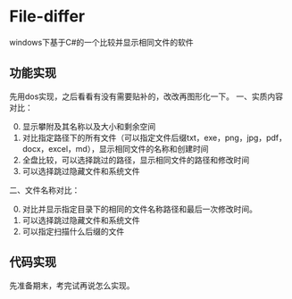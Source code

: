 # File-differ
windows下基于C#的一个比较并显示相同文件的软件

## 功能实现

先用dos实现，之后看看有没有需要贴补的，改改再图形化一下。
一、实质内容对比：

0. 显示攀附及其名称以及大小和剩余空间
1. 对比指定路径下的所有文件（可以指定文件后缀txt，exe，png，jpg，pdf，docx，excel，md），显示相同文件的名称和创建时间
2. 全盘比较，可以选择跳过的路径，显示相同文件的路径和修改时间
3. 可以选择跳过隐藏文件和系统文件

二、文件名称对比：

0. 对比并显示指定目录下的相同的文件名称路径和最后一次修改时间。
1. 可以选择跳过隐藏文件和系统文件
2. 可以指定扫描什么后缀的文件

## 代码实现

先准备期末，考完试再说怎么实现。
